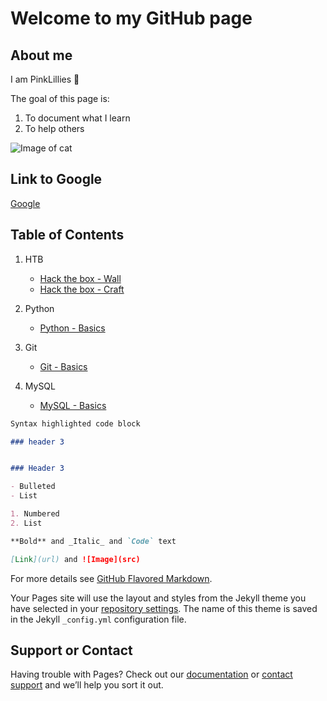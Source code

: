 # Welcome to my GitHub page




## About me

I am PinkLillies :bouquet:

The goal of this page is:

1. To document what I learn
2. To help others



![Image of cat](https://pinklillies.github.io/images/cat.jfif)




## Link to Google

[Google](https://www.google.com)


## Table of Contents

1. HTB

    - [Hack the box - Wall](HTB/Wall.md)
    - [Hack the box - Craft](HTB/Craft.md)

1. Python

    - [Python - Basics](Python/Basics.md)

1. Git

    - [Git - Basics](Git/Basics.md)

1. MySQL
    - [MySQL - Basics](MySQL/Basics.md)







```markdown
Syntax highlighted code block

### header 3


### Header 3

- Bulleted
- List

1. Numbered
2. List

**Bold** and _Italic_ and `Code` text

[Link](url) and ![Image](src)
```

For more details see [GitHub Flavored Markdown](https://guides.github.com/features/mastering-markdown/).



Your Pages site will use the layout and styles from the Jekyll theme you have selected in your [repository settings](https://github.com/PinkLillies/PinkLillies.github.io/settings/pages). The name of this theme is saved in the Jekyll `_config.yml` configuration file.

## Support or Contact

Having trouble with Pages? Check out our [documentation](https://docs.github.com/categories/github-pages-basics/) or [contact support](https://support.github.com/contact) and we’ll help you sort it out.
